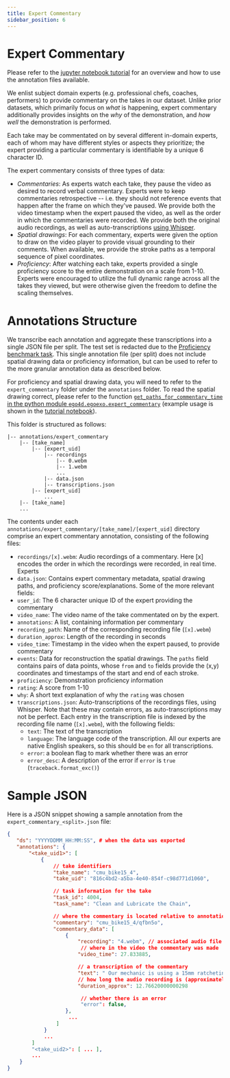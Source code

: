 ```yaml
---
title: Expert Commentary
sidebar_position: 6
---
```


# Expert Commentary

Please refer to the [jupyter notebook tutorial](https://github.com/facebookresearch/Ego4d/blob/main/notebooks/egoexo/EgoExo_Expert_Commentary_Tutorial.ipynb) for an overview and how to use the annotation files available.

We enlist subject domain experts (e.g. professional chefs, coaches, performers) to provide commentary on the takes in our dataset. Unlike prior datasets, which primarily focus on *what* is happening, expert commentary additionally provides insights on the *why* of the demonstration, and *how well* the demonstration is performed.

Each take may be commentated on by several different in-domain experts, each of whom may have different styles or aspects they prioritize; the expert providing a particular commentary is identifiable by a unique 6 character ID. 

The expert commentary consists of three types of data:

- *Commentaries*: As experts watch each take, they pause the video as desired to record verbal commentary. Experts were to keep commentaries retrospective -- i.e. they should not reference events that happen after the frame on which they've paused. We provide both the video timestamp when the expert paused the video, as well as the order in which the commentaries were recorded. We provide both the original audio recordings, as well as auto-transcriptions [using Whisper](https://github.com/facebookresearch/Ego4d/blob/main/ego4d/internal/expert_commentary/transcribe.py#L19-L45).
- *Spatial drawings*: For each commentary, experts were given the option to draw on the video player to provide visual grounding to their comments. When available, we provide the stroke paths as a temporal sequence of pixel coordinates.
- *Proficiency*: After watching each take, experts provided a single proficiency score to the entire demonstration on a scale from 1-10. Experts were encouraged to utilize the full dynamic range across all the takes they viewed, but were otherwise given the freedom to define the scaling themselves.


# Annotations Structure

We transcribe each annotation and aggregate these transcriptions into a single JSON file per split. The test set is redacted due to the [Proficiency benchmark task](/benchmarks/proficiency_estimation/). This single annotation file (per split) does not include spatial drawing data or proficiency information, but can be used to refer to the more granular annotation data as described below.

For proficiency and spatial drawing data, you will need to refer to the `expert_commentary` folder under the `annotations` folder. To read the spatial drawing correct, please refer to the function [`get_paths_for_commentary_time` in the python module `ego4d.egoexo.expert_commentary`](https://github.com/facebookresearch/Ego4d/blob/main/ego4d/egoexo/expert_commentary.py#L4) (example usage is shown in the [tutorial notebook](https://github.com/facebookresearch/Ego4d/blob/main/notebooks/egoexo/EgoExo_Expert_Commentary_Tutorial.ipynb)).

This folder is structured as follows:

```
|-- annotations/expert_commentary
    |-- [take_name]
        |-- [expert_uid]
            |-- recordings
                |-- 0.webm
                |-- 1.webm
                ...
            |-- data.json
            |-- transcriptions.json
        |-- [expert_uid]
            ...
    |-- [take_name]
    ...
```

The contents under each `annotations/expert_commentary/[take_name]/[expert_uid]` directory comprise an expert commentary annotation, consisting of the following files:

- `recordings/[x].webm`: Audio recordings of a commentary. Here [x] encodes the order in which the recordings were recorded, in real time. Experts
- `data.json`: Contains expert commentary metadata, spatial drawing paths, and proficiency score/explanations. Some of the more relevant fields:
- `user_id`: The 6 character unique ID of the expert providing the commentary
- `video_name`: The video name of the take commentated on by the expert.
- `annotations`: A list, containing information per commentary
- `recording_path`: Name of the corresponding recording file (`[x].webm`)
- `duration_approx`: Length of the recording in seconds
- `video_time`: Timestamp in the video when the expert paused, to provide commentary
- `events`: Data for reconstruction the spatial drawings. The `paths` field contains pairs of data points, whose `from` and `to` fields provide the (x,y) coordinates and timestamps of the start and end of each stroke.
- `proficiency`: Demonstration proficiency information
- `rating`: A score from 1-10
- `why`: A short text explanation of why the `rating` was chosen
- `transcriptions.json`: Auto-transcriptions of the recordings files, using Whisper. Note that these may contain errors, as auto-transcriptions may not be perfect. Each entry in the transcription file is indexed by the recording file name (`[x].webm`), with the following fields:
    - `text`: The text of the transcription
    - `language`: The language code of the transcription. All our experts are native English speakers, so this should be `en` for all transcriptions.
    - `error`: a boolean flag to mark whether there was an error
    - `error_desc`: A description of the error if `error` is `true` (`traceback.format_exc()`) 

# Sample JSON

Here is a JSON snippet showing a sample annotation from the `expert_commentary_<split>.json` file:

```json
{
   "ds": "YYYYDDMM_HH:MM:SS", # when the data was exported
   "annotations": {
       "<take_uid1>": [
           {
               // take identifiers
               "take_name": "cmu_bike15_4",
               "take_uid": "816c4bd2-a5ba-4e40-854f-c98d771d1060",

               // task information for the take
               "task_id": 4004,
               "task_name": "Clean and Lubricate the Chain",

               // where the commentary is located relative to annotations/expert_commentary/
               "commentary": "cmu_bike15_4/qfbn5o",
               "commentary_data": [
                   {
                       "recording": "4.webm", // associated audio file
                        // where in the video the commentary was made
                       "video_time": 27.833885,

                       // a transcription of the commentary
                       "text": " Our mechanic is using a 15mm ratcheting combination wrench, which will be a great tool for the job and will make this job quicker and more efficient.",
                       // how long the audio recording is (approximately)
                       "duration_approx": 12.76620000000298

                        // whether there is an error
                        "error": false,
                   },
                    ...
                ]
            }
            ...
        ]
        "<take_uid2>": [ ... ],
        ...
    }
}
```

